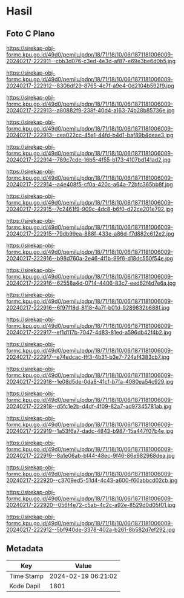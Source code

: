 # Hasil

## Foto C Plano

https://sirekap-obj-formc.kpu.go.id/49d0/pemilu/pdpr/18/71/18/10/06/1871181006009-20240217-222911--cbb3d076-c3ed-4e3d-af87-e69e3be6d0b5.jpg

https://sirekap-obj-formc.kpu.go.id/49d0/pemilu/pdpr/18/71/18/10/06/1871181006009-20240217-222912--8306df29-8765-4e7f-a9e4-0d2104b592f9.jpg

https://sirekap-obj-formc.kpu.go.id/49d0/pemilu/pdpr/18/71/18/10/06/1871181006009-20240217-222913--a80882f9-238f-40d4-a163-74b28b85736e.jpg

https://sirekap-obj-formc.kpu.go.id/49d0/pemilu/pdpr/18/71/18/10/06/1871181006009-20240217-222913--cea022cc-45a1-44fd-b4d1-baf89b4deae3.jpg

https://sirekap-obj-formc.kpu.go.id/49d0/pemilu/pdpr/18/71/18/10/06/1871181006009-20240217-222914--789c7cde-16b5-4f55-b173-4107bd141ad2.jpg

https://sirekap-obj-formc.kpu.go.id/49d0/pemilu/pdpr/18/71/18/10/06/1871181006009-20240217-222914--a4e408f5-cf0a-420c-a64a-72bfc365bb8f.jpg

https://sirekap-obj-formc.kpu.go.id/49d0/pemilu/pdpr/18/71/18/10/06/1871181006009-20240217-222915--7c2461f9-909c-4dc8-b6f0-d22ce201e792.jpg

https://sirekap-obj-formc.kpu.go.id/49d0/pemilu/pdpr/18/71/18/10/06/1871181006009-20240217-222915--79db99ea-888f-433e-a86d-f7d882c612e2.jpg

https://sirekap-obj-formc.kpu.go.id/49d0/pemilu/pdpr/18/71/18/10/06/1871181006009-20240217-222916--b98d760a-2e46-4f1b-99f6-d18dc550f54e.jpg

https://sirekap-obj-formc.kpu.go.id/49d0/pemilu/pdpr/18/71/18/10/06/1871181006009-20240217-222916--62558a4d-0714-4406-83c7-eed62f4d7e6a.jpg

https://sirekap-obj-formc.kpu.go.id/49d0/pemilu/pdpr/18/71/18/10/06/1871181006009-20240217-222916--6f97f18d-8118-4a7f-b01d-9289832b688f.jpg

https://sirekap-obj-formc.kpu.go.id/49d0/pemilu/pdpr/18/71/18/10/06/1871181006009-20240217-222917--ef1d117b-7047-4d83-81ed-a596db42f4b2.jpg

https://sirekap-obj-formc.kpu.go.id/49d0/pemilu/pdpr/18/71/18/10/06/1871181006009-20240217-222917--e74edcac-fff3-4b31-b3e7-724af4383cb7.jpg

https://sirekap-obj-formc.kpu.go.id/49d0/pemilu/pdpr/18/71/18/10/06/1871181006009-20240217-222918--1e08d5de-0da8-41cf-b7fa-4080ea54c929.jpg

https://sirekap-obj-formc.kpu.go.id/49d0/pemilu/pdpr/18/71/18/10/06/1871181006009-20240217-222918--d5fc1e2b-d4df-4f09-82a7-ad97345781ab.jpg

https://sirekap-obj-formc.kpu.go.id/49d0/pemilu/pdpr/18/71/18/10/06/1871181006009-20240217-222919--1a53f6a7-dadc-4843-b987-15a447f07b4e.jpg

https://sirekap-obj-formc.kpu.go.id/49d0/pemilu/pdpr/18/71/18/10/06/1871181006009-20240217-222919--8a1e06ab-bf44-48ec-9f46-86e982968dea.jpg

https://sirekap-obj-formc.kpu.go.id/49d0/pemilu/pdpr/18/71/18/10/06/1871181006009-20240217-222920--c3709ed5-51d4-4c43-a600-f60abbcd02cb.jpg

https://sirekap-obj-formc.kpu.go.id/49d0/pemilu/pdpr/18/71/18/10/06/1871181006009-20240217-222920--056f4e72-c5ab-4c2c-a92e-8529d0d05f01.jpg

https://sirekap-obj-formc.kpu.go.id/49d0/pemilu/pdpr/18/71/18/10/06/1871181006009-20240217-222912--5bf940de-3378-402a-b261-8b582d7ef292.jpg


## Metadata

| Key        | Value               |
| ---------- | ------------------- |
| Time Stamp | 2024-02-19 06:21:02 |
| Kode Dapil | 1801                |



